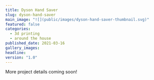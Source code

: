 ```yaml
---
title: Dyson Hand Saver
slug: dyson-hand-saver
main_image: "![](public/images/dyson-hand-saver-thumbnail.svg)"
featured: false
categories:
  - 3d printing
  - around the house
published_date: 2021-03-16
gallery_images: 
headline: 
version: "1.0"
---
```


More project details coming soon!